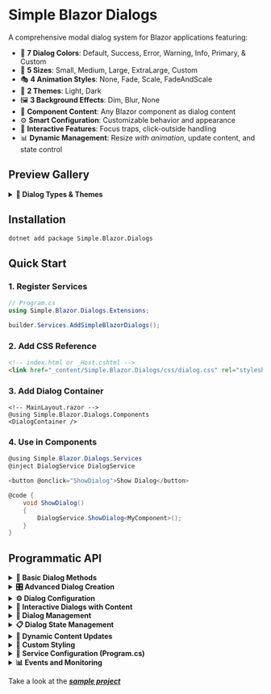 # Simple Blazor Dialogs

A comprehensive modal dialog system for Blazor applications featuring:

- 🎨 **7 Dialog Colors**: Default, Success, Error, Warning, Info, Primary, & Custom
- 📏 **5 Sizes**: Small, Medium, Large, ExtraLarge, Custom  
- 🎭 **4 Animation Styles**: None, Fade, Scale, FadeAndScale
- 🌈 **2 Themes**: Light, Dark
- 🖼️ **3 Background Effects**: Dim, Blur, None
- 🔄 **Component Content**: Any Blazor component as dialog content
- ⚙️ **Smart Configuration**: Customizable behavior and appearance
- 🎯 **Interactive Features**: Focus traps, click-outside handling
- 📊 **Dynamic Management**: Resize *with animation*, update content, and state control

## Preview Gallery

<details>
<summary><strong>🎨 Dialog Types & Themes</strong></summary>

![demo](https://github.com/user-attachments/assets/612cff95-4702-4b03-81d2-fad659f594ff)

![blur](https://github.com/user-attachments/assets/6475e586-760d-418b-9c91-4ed25bf06a97)

![error](https://github.com/user-attachments/assets/793d2390-d13e-45f1-af1d-1007859905a5)

![large](https://github.com/user-attachments/assets/585161fb-b97e-4e0a-91e7-b5f45806979f)


</details>

## Installation

```bash
dotnet add package Simple.Blazor.Dialogs
```

## Quick Start

### 1. Register Services

```csharp
// Program.cs
using Simple.Blazor.Dialogs.Extensions;

builder.Services.AddSimpleBlazorDialogs();
```

### 2. Add CSS Reference

```html
<!-- index.html or _Host.cshtml -->
<link href="_content/Simple.Blazor.Dialogs/css/dialog.css" rel="stylesheet" />
```

### 3. Add Dialog Container

```razor
<!-- MainLayout.razor -->
@using Simple.Blazor.Dialogs.Components
<DialogContainer />
```

### 4. Use in Components

```csharp
@using Simple.Blazor.Dialogs.Services
@inject DialogService DialogService

<button @onclick="ShowDialog">Show Dialog</button>

@code {
    void ShowDialog()
    {
        DialogService.ShowDialog<MyComponent>();
    }
}
```

## Programmatic API

<details>
<summary><strong>📝 Basic Dialog Methods</strong></summary>

```csharp
// Simple component dialog
string dialogId = DialogService.ShowDialog<MyComponent>();

// Dialog with parameters
var parameters = new Dictionary<string, object> { ["Title"] = "Hello" };
DialogService.ShowDialog<MyComponent>(parameters);

// Dialog with close callback
DialogService.ShowDialog<MyComponent>(EventCallback.Factory.Create(this, OnDialogClosed));

// Dialog with custom size
DialogService.ShowDialog<MyComponent>(
    new Dictionary<string, object>(), 
    EventCallback.Empty, 
    size: DialogSize.Large
);

// Empty dialog for custom content
DialogService.ShowDialog(size: DialogSize.Medium, color: DialogColor.Success);
```

</details>

<details>
<summary><strong>🎛️ Advanced Dialog Creation</strong></summary>

```csharp
// Custom dialog with all parameters
var dialogId = DialogService.ShowDialog<MyComponent>(
    parameters: new Dictionary<string, object> { ["Data"] = myData },
    onClose: EventCallback.Factory.Create(this, HandleClose),
    closeOnClickOutside: false,
    showCloseButton: true,
    outlineColor: "#ff0000",
    size: DialogSize.Large,
    customSize: "800px",
    color: DialogColor.Primary,
    backgroundEffect: DialogBackgroundEffect.Blur,
    enableScroller: true,
    enableFocusTrap: true,
    disableBackgroundScrolling: true
);

// Dialog object with full control
var dialog = new DialogItem
{
    ContentComponentType = typeof(MyComponent),
    ContentParameters = new Dictionary<string, object> { ["UserId"] = 123 },
    Size = DialogSize.ExtraLarge,
    Color = DialogColor.Info,
    BackgroundEffect = DialogBackgroundEffect.Dim,
    CloseOnClickOutside = false,
    Data = new Dictionary<string, object> { ["sessionId"] = "abc123" }
};
var id = DialogService.ShowDialog(dialog);
```

</details>

<details>
<summary><strong>⚙️ Dialog Configuration</strong></summary>

```csharp
// Global settings
DialogService.SetTheme(DialogTheme.Light);
DialogService.SetAnimation(DialogAnimation.FadeAndScale);

// Size options: Small, Medium, Large, ExtraLarge, Custom
// Animation options: None, Fade, Scale, FadeAndScale
// Theme options: Light, Dark
// Color options: Default, Success, Error, Warning, Info, Primary, Custom
// Background Effect options: Dim, Blur, None
```

</details>

<details>
<summary><strong>🎯 Interactive Dialogs with Content</strong></summary>

```csharp
// Confirmation dialog component
DialogService.ShowDialog<ConfirmationDialog>(
    parameters: new Dictionary<string, object>
    {
        ["Message"] = "Are you sure you want to delete this item?",
        ["Title"] = "Confirm Delete",
        ["OnConfirm"] = EventCallback.Factory.Create(this, HandleConfirm),
        ["OnCancel"] = EventCallback.Factory.Create(this, HandleCancel)
    },
    size: DialogSize.Medium,
    color: DialogColor.Warning
);

// Form dialog with validation
DialogService.ShowDialog<UserFormDialog>(
    parameters: new Dictionary<string, object>
    {
        ["User"] = currentUser,
        ["OnSave"] = EventCallback.Factory.Create<User>(this, SaveUser),
        ["OnCancel"] = EventCallback.Factory.Create(this, CancelEdit)
    },
    closeOnClickOutside: false,
    size: DialogSize.Large,
    enableScroller: true
);

// Image gallery dialog
DialogService.ShowDialog<ImageGalleryDialog>(
    parameters: new Dictionary<string, object>
    {
        ["Images"] = imageList,
        ["StartIndex"] = selectedIndex
    },
    size: DialogSize.ExtraLarge,
    backgroundEffect: DialogBackgroundEffect.Blur,
    showCloseButton: true
);
```

</details>

<details>
<summary><strong>🔧 Dialog Management</strong></summary>

```csharp
// Remove specific dialog
DialogService.RemoveDialog(dialogId);

// Remove all dialogs
DialogService.RemoveAll();

// Update dialog content
DialogService.UpdateDialogContent<NewComponent>(dialogId);
DialogService.UpdateDialogContent<NewComponent>(dialogId, newParameters);

// Update current dialog content
DialogService.UpdateCurrentDialogContent<NewComponent>();
DialogService.UpdateCurrentDialogContent<NewComponent>(newParameters);

// Resize dialog
DialogService.ResizeDialog(dialogId, DialogSize.Large);
DialogService.ResizeDialog(dialogId, "600px");
DialogService.ResizeCurrentDialog(DialogSize.Medium);

// Update dialog color
DialogService.UpdateDialogColor(dialogId, DialogColor.Success);
DialogService.UpdateDialogColor(dialogId, DialogColor.Custom, "#ff6b6b");
DialogService.UpdateCurrentDialogColor(DialogColor.Warning);
DialogService.UpdateCurrentDialogColor(DialogColor.Custom, "#00ff00");

// Check if dialog exists
DialogItem? dialog = DialogService.GetDialog(dialogId);
bool isActive = dialog != null && dialog.IsVisible && !dialog.IsRemoving;
```

</details>

<details>
<summary><strong>📋 Dialog State Management</strong></summary>

```csharp
// Get all active dialogs
IReadOnlyCollection<DialogItem> activeDialogs = DialogService.Dialogs;

// Find specific dialogs
var successDialogs = DialogService.Dialogs.Where(d => d.Color == DialogColor.Success);
var largeDialogs = DialogService.Dialogs.Where(d => d.Size == DialogSize.Large);

// Dialog properties
var dialog = DialogService.GetDialog(dialogId);
if (dialog != null)
{
    bool isVisible = dialog.IsVisible;
    bool isRemoving = dialog.IsRemoving;
    bool isResizing = dialog.IsResizing;
    DateTime createdAt = dialog.CreatedAt;
    var customData = dialog.Data;
}
```

</details>

<details>
<summary><strong>🔄 Dynamic Content Updates</strong></summary>

```csharp
// Switch dialog content to different component
DialogService.UpdateCurrentDialogContent<LoginForm>();

// Update with new parameters
var loginParams = new Dictionary<string, object>
{
    ["Title"] = "Please Login",
    ["OnSuccess"] = EventCallback.Factory.Create(this, OnLoginSuccess),
    ["OnCancel"] = EventCallback.Factory.Create(this, OnLoginCancel)
};
DialogService.UpdateCurrentDialogContent<LoginForm>(loginParams);

// Update by component type name (useful for dynamic scenarios)
DialogService.UpdateCurrentDialogContent("MyApp.Components.DynamicForm", formParams);

// Resize after content update
DialogService.ResizeCurrentDialog(DialogSize.Large);
```

</details>

<details>
<summary><strong>🎨 Custom Styling</strong></summary>

```csharp
// Custom outline color
DialogService.ShowDialog<MyComponent>(
    outlineColor: "#ff6b6b",
    color: DialogColor.Custom
);

// Custom size
DialogService.ShowDialog<MyComponent>(
    size: DialogSize.Custom,
    customSize: "90vw"
);

// Get dialog CSS style (for advanced scenarios)
var dialog = DialogService.GetDialog(dialogId);
string cssStyle = DialogService.GetDialogStyle(dialog);
string closeButtonColor = DialogService.GetCloseButtonColor();
```

</details>

<details>
<summary><strong>🚀 Service Configuration (Program.cs)</strong></summary>

```csharp
// Basic registration
builder.Services.AddSimpleBlazorDialogs();

// With configuration
builder.Services.AddSimpleBlazorDialogs(config =>
{
    config.DefaultTheme = DialogTheme.Light;
    config.DefaultAnimation = DialogAnimation.Scale;
});
```

</details>

<details>
<summary><strong>📊 Events and Monitoring</strong></summary>

```csharp
// Subscribe to dialog changes
DialogService.OnDialogsChanged += () =>
{
    Console.WriteLine($"Dialog count: {DialogService.Dialogs.Count}");
    var activeDialogs = DialogService.Dialogs.Where(d => d.IsVisible && !d.IsRemoving);
    Console.WriteLine($"Active dialogs: {activeDialogs.Count()}");
};

// Access dialog properties
foreach (var dialog in DialogService.Dialogs)
{
    Console.WriteLine($"Dialog {dialog.Id}: {dialog.Size}, {dialog.Color}, Created: {dialog.CreatedAt}");
}
```

</details>

Take a look at the ***[sample project](https://github.com/umbraprior/Simple-Blazor-Dialogs/blob/main/src/Samples/DIALOGSAMPLEPROJ)***
